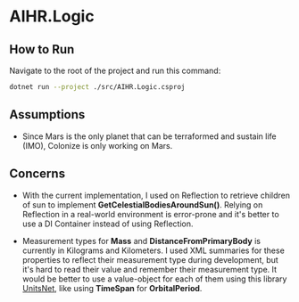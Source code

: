 # AIHR.Logic

## How to Run
Navigate to the root of the project and run this command:
```bash
dotnet run --project ./src/AIHR.Logic.csproj
```

## Assumptions
- Since Mars is the only planet that can be terraformed and sustain life (IMO), Colonize is only working on Mars.

## Concerns
- With the current implementation, I used on Reflection to retrieve children of sun to implement **GetCelestialBodiesAroundSun()**. Relying on Reflection in a real-world environment is error-prone and it's better to use a DI Container instead of using Reflection.

- Measurement types for **Mass** and **DistanceFromPrimaryBody** is currently in Kilograms and Kilometers. I used XML summaries for these properties to reflect their measurement type during development, but it's hard to read their value and remember their measurement type. It would be better to use a value-object for each of them using this library [UnitsNet](https://github.com/angularsen/UnitsNet), like using **TimeSpan** for **OrbitalPeriod**.
